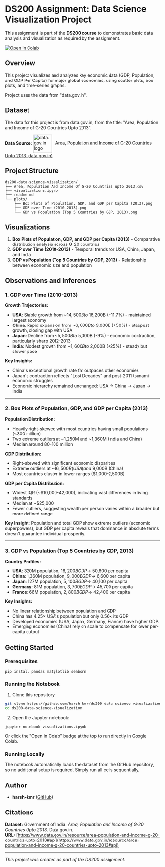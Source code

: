 
# DS200 Assignment: Data Science Visualization Project

This assignment is part of the **DS200 course** to demonstrates basic data analysis and visualization as required by the assignment.

[![Open In Colab](https://colab.research.google.com/assets/colab-badge.svg)](https://colab.research.google.com/github/harsh-kmr/ds200-data-science-visualization/blob/main/visualizations.ipynb)

## Overview

This project visualizes and analyzes key economic data (GDP, Population, and GDP Per Capita) for major global economies, using scatter plots, box plots, and time-series graphs.

Project uses the data from "data.gov.in".

## Dataset
The data for this project is from data.gov.in, from the title: "Area, Population and Income of G-20 Countries Upto 2013".

**Data Source:**
<a href="https://www.data.gov.in/resource/area-population-and-income-g-20-countries-upto-2013#api" target="_blank">
    <img src="https://www.data.gov.in/_nuxt/img/logo.f9fcba1.svg" alt="data.gov.in logo" width="60" style="vertical-align:middle; margin-right:8px;"/>
    Area, Population and Income of G-20 Countries Upto 2013 (data.gov.in)
</a>




## Project Structure

```
ds200-data-science-visualization/
├── Area, Population And Income Of G-20 Countries upto 2013.csv
├── visualizations.ipynb
├── readme.md
└── plots/
    ├── Box Plots of Population, GDP, and GDP per Capita (2013).png
    ├── GDP over Time (2010–2013).png
    └── GDP vs Population (Top 5 Countries by GDP, 2013).png
```
## Visualizations

1. **Box Plots of Population, GDP, and GDP per Capita (2013)** - Comparative distribution analysis across G-20 countries
2. **GDP over Time (2010-2013)** - Temporal trends for USA, China, Japan, and India
3. **GDP vs Population (Top 5 Countries by GDP, 2013)** - Relationship between economic size and population

## Observations and Inferences

### 1. GDP over Time (2010-2013)

**Growth Trajectories:**
- **USA**: Stable growth from ~$14,500B to ~$16,200B (+11.7%) - maintained largest economy
- **China**: Rapid expansion from ~$6,000B to ~$9,000B (+50%) - steepest growth, closing gap with USA
- **Japan**: Decline from ~$5,500B to ~$5,000B (-9%) - economic contraction, particularly sharp 2012-2013
- **India**: Modest growth from ~$1,600B to ~$2,000B (+25%) - steady but slower pace

**Key Insights:**
- China's exceptional growth rate far outpaces other economies
- Japan's contraction reflects "Lost Decades" and post-2011 tsunami economic struggles
- Economic hierarchy remained unchanged: USA → China → Japan → India

---

### 2. Box Plots of Population, GDP, and GDP per Capita (2013)

**Population Distribution:**
- Heavily right-skewed with most countries having small populations (<300 million)
- Two extreme outliers at ~1,250M and ~1,360M (India and China)
- Median around 80-100 million

**GDP Distribution:**
- Right-skewed with significant economic disparities
- Extreme outliers at ~$16,500B (USA) and ~$9,000B (China)
- Most countries cluster in lower ranges ($1,000-2,500B)

**GDP per Capita Distribution:**
- Widest IQR (~$10,000-42,000), indicating vast differences in living standards
- Median at ~$25,000
- Fewer outliers, suggesting wealth per person varies within a broader but more defined range

**Key Insight:** Population and total GDP show extreme outliers (economic superpowers), but GDP per capita reveals that  dominance in absolute terms doesn't guarantee individual prosperity.

---

### 3. GDP vs Population (Top 5 Countries by GDP, 2013)

**Country Profiles:**
- **USA**: 320M population, $16,200B GDP → ~$50,600 per capita 
- **China**: 1,360M population, $9,000B GDP → ~$6,600 per capita 
- **Japan**: 127M population, $5,100B GDP → ~$40,100 per capita
- **Germany**: 81M population, $3,700B GDP → ~$45,700 per capita
- **France**: 66M population, $2,800B GDP → ~$42,400 per capita

**Key Insights:**
- No linear relationship between population and GDP
- China has 4.25× USA's population but only 0.56× its GDP
- Developed economies (USA, Japan, Germany, France) have higher GDP.
- Emerging economies (China) rely on scale to compensate for lower per-capita output


## Getting Started

### Prerequisites

```bash
pip install pandas matplotlib seaborn
```

### Running the Notebook

1. Clone this repository:
```bash
git clone https://github.com/harsh-kmr/ds200-data-science-visualization.git
cd ds200-data-science-visualization
```

2. Open the Jupyter notebook:
```bash
jupyter notebook visualizations.ipynb
```

Or click the "Open in Colab" badge at the top to run directly in Google Colab.

### Running Locally

The notebook automatically loads the dataset from the GitHub repository, so no additional setup is required. Simply run all cells sequentially.

## Author

- **harsh-kmr** ([GitHub](https://github.com/harsh-kmr))

## Citations

**Dataset:** Government of India. *Area, Population and Income of G-20 Countries Upto 2013*. Data.gov.in.  
**URL:** [https://www.data.gov.in/resource/area-population-and-income-g-20-countries-upto-2013#api](https://www.data.gov.in/resource/area-population-and-income-g-20-countries-upto-2013#api)


---

*This project was created as part of the DS200 assignment.*
